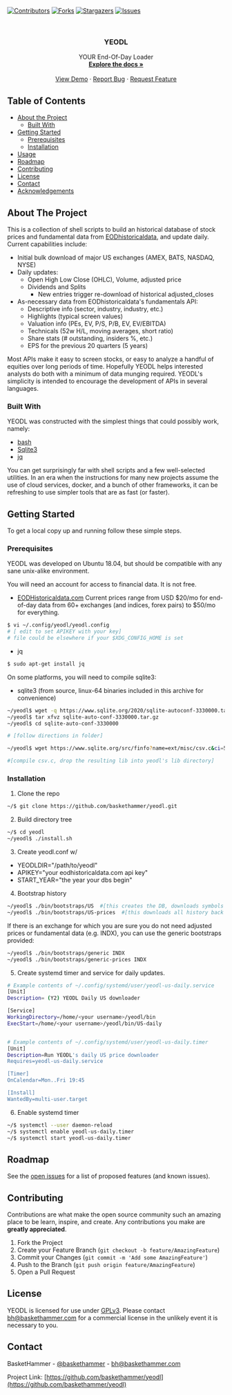 <!--
*** Thanks for checking out this README Template. If you have a suggestion that would
*** make this better, please fork the repo and create a pull request or simply open
*** an issue with the tag "enhancement".
*** Thanks again! Now go create something AMAZING! :D
***
***
***
*** To avoid retyping too much info. Do a search and replace for the following:
*** github_username, repo_name, twitter_handle, email
-->





<!-- PROJECT SHIELDS -->
<!--
*** I'm using markdown "reference style" links for readability.
*** Reference links are enclosed in brackets [ ] instead of parentheses ( ).
*** See the bottom of this document for the declaration of the reference variables
*** for contributors-url, forks-url, etc. This is an optional, concise syntax you may use.
*** https://www.markdownguide.org/basic-syntax/#reference-style-links
-->
[![Contributors][contributors-shield]][contributors-url]
[![Forks][forks-shield]][forks-url]
[![Stargazers][stars-shield]][stars-url]
[![Issues][issues-shield]][issues-url]
<!--[![MIT License][license-shield]][license-url]
[![LinkedIn][linkedin-shield]][linkedin-url]
-->



<!-- PROJECT LOGO -->
<br />
<p align="center">
  <a href="https://github.com/baskethammer/yeodl">
    <!--img src="images/logo.png" alt="Logo" width="80" height="80"-->
  </a>

  <h3 align="center">YEODL</h3>

  <p align="center">
    YOUR End-Of-Day Loader
    <br />
    <a href="https://github.com/baskethammer/yeodl"><strong>Explore the docs »</strong></a>
    <br />
    <br />
    <a href="https://github.com/baskethammer/yeodl">View Demo</a>
    ·
    <a href="https://github.com/baskethammer/yeodl/issues">Report Bug</a>
    ·
    <a href="https://github.com/baskethammer/yeodl/issues">Request Feature</a>
  </p>
</p>



<!-- TABLE OF CONTENTS -->
## Table of Contents

* [About the Project](#about-the-project)
  * [Built With](#built-with)
* [Getting Started](#getting-started)
  * [Prerequisites](#prerequisites)
  * [Installation](#installation)
* [Usage](#usage)
* [Roadmap](#roadmap)
* [Contributing](#contributing)
* [License](#license)
* [Contact](#contact)
* [Acknowledgements](#acknowledgements)



<!-- ABOUT THE PROJECT -->
## About The Project

This is a collection of shell scripts to build an historical
database of stock prices and fundamental data from
[EODhistoricaldata](https://www.eodhistoricaldata.com), and update
daily. Current capabilities include:

* Initial bulk download of major US exchanges (AMEX, BATS, NASDAQ, NYSE)
* Daily updates:
  * Open High Low Close (OHLC), Volume, adjusted price
  * Dividends and Splits
	* New entries trigger re-download of historical adjusted_closes
* As-necessary data from EODhistoricaldata's fundamentals API:
  * Descriptive info (sector, industry, industry, etc.)
  * Highlights (typical screen values)
  * Valuation info (PEs, EV, P/S, P/B, EV, EV/EBITDA)
  * Technicals (52w H/L, moving averages, short ratio)
  * Share stats (# outstanding, insiders %, etc.)
  * EPS for the previous 20 quarters (5 years)


Most APIs make it easy to screen stocks, or easy to analyze a handful of equities over long periods of time. Hopefully
YEODL helps interested analysts do both with a minimum of data munging
required. YEODL's simplicity is intended to encourage the development
of APIs in several languages.


### Built With

YEODL was constructed with the simplest things that could 
possibly work, namely:

* [bash](https://www.gnu.org/software/bash/)
* [Sqlite3](https://www.sqlite.org/index.html)
* [jq](https://stedolan.github.io/jq/)

You can get surprisingly far with shell scripts and a few
well-selected utilities.  In an era when the instructions for many new
projects assume the use of cloud services, docker, and a bunch of
other frameworks, it can be refreshing to use simpler tools that are
as fast (or faster).

<!-- GETTING STARTED -->
## Getting Started

To get a local copy up and running follow these simple steps.

### Prerequisites

YEODL was developed on Ubuntu 18.04, but should be compatible with any
sane unix-alike environment.

You will need an account for access to financial data. It is not free.

* [EODHistoricaldata.com](https://www.eodhistoricaldata.com) Current
  prices range from USD $20/mo for end-of-day data from 60+
  exchanges (and indices, forex pairs) to $50/mo for everything.
```sh
$ vi ~/.config/yeodl/yeodl.config
# [ edit to set APIKEY with your key]
# file could be elsewhere if your $XDG_CONFIG_HOME is set
```

* jq
```sh
$ sudo apt-get install jq
```
On some platforms, you will need to compile sqlite3:

* sqlite3 (from source, linux-64 binaries included in this archive for convenience)
```sh
~/yeodl$ wget -q https://www.sqlite.org/2020/sqlite-autoconf-3330000.tar.gz
~/yeodl$ tar xfvz sqlite-auto-conf-3330000.tar.gz
~/yeodl$ cd sqlite-auto-conf-3330000

# [follow directions in folder]

~/yeodl$ wget https://www.sqlite.org/src/finfo?name=ext/misc/csv.c&ci=54b54f02c66c5aea&m=53b3338d4fa812ed

#[compile csv.c, drop the resulting lib into yeodl's lib directory]
```


### Installation

1. Clone the repo
```sh
~/$ git clone https://github.com/baskethammer/yeodl.git
```
2. Build directory tree
```sh
~/$ cd yeodl
~/yeodl$ ./install.sh
```
3. Create yeodl.conf w/ 
* YEODLDIR="/path/to/yeodl"
* APIKEY="your eodhistoricaldata.com api key"
* START_YEAR="the year your dbs begin"

4. Bootstrap history
```sh
~/yeodl$ ./bin/bootstraps/US  #[this creates the DB, downloads symbols for AMEX, BATS, NASDAQ, NYSE]
~/yeodl$ ./bin/bootstraps/US-prices  #[this downloads all history back to start_year for each symbol, loads into db]
```
If there is an exchange for which you are sure you do not need
adjusted prices or fundamental data (e.g. INDX), you can use the
generic bootstraps provided:
```sh
~/yeodl$ ./bin/bootstraps/generic INDX
~/yeodl$ ./bin/bootstraps/generic-prices INDX
```
5. Create systemd timer and service for daily updates.
```sh
# Example contents of ~/.config/systemd/user/yeodl-us-daily.service
[Unit]
Description= (Y2) YEODL Daily US downloader

[Service]
WorkingDirectory=/home/<your username>/yeodl/bin
ExecStart=/home/<your username>/yeodl/bin/US-daily


# Example contents of ~/.config/systemd/user/yeodl-us-daily.timer
[Unit]
Description=Run YEODL's daily US price downloader
Requires=yeodl-us-daily.service

[Timer]
OnCalendar=Mon..Fri 19:45

[Install]
WantedBy=multi-user.target

```
6. Enable systemd timer
```sh
~/$ systemctl --user daemon-reload
~/$ systemctl enable yeodl-us-daily.timer
~/$ systemctl start yeodl-us-daily.timer
```


<!-- ROADMAP -->
## Roadmap

See the [open issues](https://github.com/baskethammer/yeodl/issues) for a list of proposed features (and known issues).



<!-- CONTRIBUTING -->
## Contributing

Contributions are what make the open source community such an amazing place to be learn, inspire, and create. Any contributions you make are **greatly appreciated**.

1. Fork the Project
2. Create your Feature Branch (`git checkout -b feature/AmazingFeature`)
3. Commit your Changes (`git commit -m 'Add some AmazingFeature'`)
4. Push to the Branch (`git push origin feature/AmazingFeature`)
5. Open a Pull Request



<!-- LICENSE -->
## License
YEODL is licensed for use under
[GPLv3](https://github.com/nevir/readable-licenses/blob/master/markdown/GPLv3-LICENSE.md). Please
contact bh@baskethammer.com for a commercial license in the unlikely
event it is necessary to you.
<!-- CONTACT -->
## Contact

BasketHammer - [@baskethammer](https://twitter.com/baskethammer) - bh@baskethammer.com

Project Link: [https://github.com/baskethammer/yeodl](https://github.com/baskethammer/yeodl)



<!-- ACKNOWLEDGEMENTS -->

<!-- MARKDOWN LINKS & IMAGES -->
<!-- https://www.markdownguide.org/basic-syntax/#reference-style-links -->
[contributors-shield]: https://img.shields.io/github/contributors/baskethammer/yeodl.svg?style=flat-square
[contributors-url]: https://github.com/baskethammer/yeodl/graphs/contributors
[forks-shield]: https://img.shields.io/github/forks/baskethammer/yeodl.svg?style=flat-square
[forks-url]: https://github.com/baskethammer/yeodl/network/members
[stars-shield]: https://img.shields.io/github/stars/baskethammer/yeodl.svg?style=flat-square
[stars-url]: https://github.com/baskethammer/yeodl/stargazers
[issues-shield]: https://img.shields.io/github/issues/baskethammer/yeodl.svg?style=flat-square
[issues-url]: https://github.com/baskethammer/yeodl/issues
[license-shield]: https://img.shields.io/github/license/baskethammer/yeodl.svg?style=flat-square
[license-url]: https://github.com/baskethammer/yeodl/blob/master/LICENSE.txt
[product-screenshot]: images/screenshot.png
	
